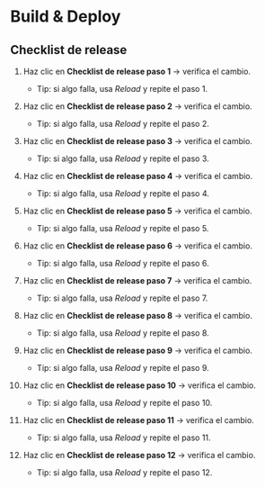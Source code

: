 # Build & Deploy

## Checklist de release

1. Haz clic en **Checklist de release paso 1** → verifica el cambio.

    - Tip: si algo falla, usa *Reload* y repite el paso 1.

2. Haz clic en **Checklist de release paso 2** → verifica el cambio.

    - Tip: si algo falla, usa *Reload* y repite el paso 2.

3. Haz clic en **Checklist de release paso 3** → verifica el cambio.

    - Tip: si algo falla, usa *Reload* y repite el paso 3.

4. Haz clic en **Checklist de release paso 4** → verifica el cambio.

    - Tip: si algo falla, usa *Reload* y repite el paso 4.

5. Haz clic en **Checklist de release paso 5** → verifica el cambio.

    - Tip: si algo falla, usa *Reload* y repite el paso 5.

6. Haz clic en **Checklist de release paso 6** → verifica el cambio.

    - Tip: si algo falla, usa *Reload* y repite el paso 6.

7. Haz clic en **Checklist de release paso 7** → verifica el cambio.

    - Tip: si algo falla, usa *Reload* y repite el paso 7.

8. Haz clic en **Checklist de release paso 8** → verifica el cambio.

    - Tip: si algo falla, usa *Reload* y repite el paso 8.

9. Haz clic en **Checklist de release paso 9** → verifica el cambio.

    - Tip: si algo falla, usa *Reload* y repite el paso 9.

10. Haz clic en **Checklist de release paso 10** → verifica el cambio.

    - Tip: si algo falla, usa *Reload* y repite el paso 10.

11. Haz clic en **Checklist de release paso 11** → verifica el cambio.

    - Tip: si algo falla, usa *Reload* y repite el paso 11.

12. Haz clic en **Checklist de release paso 12** → verifica el cambio.

    - Tip: si algo falla, usa *Reload* y repite el paso 12.
